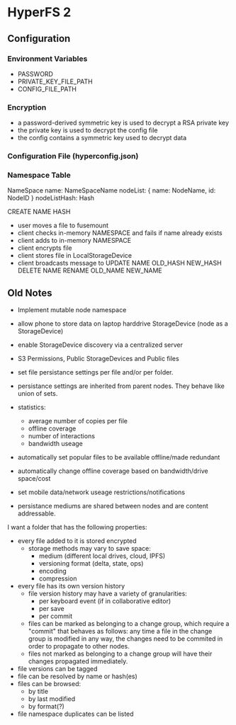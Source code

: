 # HyperFS 2

## Configuration

### Environment Variables

- PASSWORD
- PRIVATE_KEY_FILE_PATH
- CONFIG_FILE_PATH
### Encryption

- a password-derived symmetric key is used to decrypt a RSA private key
- the private key is used to decrypt the config file
- the config contains a symmetric key used to decrypt data

### Configuration File (hyperconfig.json)

### Namespace Table

NameSpace
  name: NameSpaceName
  nodeList: { name: NodeName, id: NodeID }
  nodeListHash: Hash


CREATE NAME HASH
- user moves a file to fusemount
- client checks in-memory NAMESPACE and fails if name already exists
- client adds to in-memory NAMESPACE
- client encrypts file
- client stores file in LocalStorageDevice
- client broadcasts message to 
UPDATE NAME OLD_HASH NEW_HASH
DELETE NAME
RENAME OLD_NAME NEW_NAME

## Old Notes

- Implement mutable node namespace
- allow phone to store data on laptop harddrive StorageDevice (node as a StorageDevice)
- enable StorageDevice discovery via a centralized server
- S3 Permissions, Public StorageDevices and Public files

- set file persistance settings per file and/or per folder.
- persistance settings are inherited from parent nodes. They behave like union of sets.
- statistics:
  - average number of copies per file
  - offline coverage
  - number of interactions
  - bandwidth useage
- automatically set popular files to be available offline/made redundant
- automatically change offline coverage based on bandwidth/drive space/cost
- set mobile data/network useage restrictions/notifications

- persistance mediums are shared between nodes and are content addressable.

I want a folder that has the following properties:
  - every file added to it is stored encrypted
    - storage methods may vary to save space:
      - medium (different local drives, cloud, IPFS)
      - versioning format (delta, state, ops)
      - encoding
      - compression
  - every file has its own version history
    - file version history may have a variety of granularities:
        - per keyboard event (if in collaborative editor)
        - per save
        - per commit
    - files can be marked as belonging to a change group, which require a "commit" that behaves as follows:
      any time a file in the change group is modified in any way, the changes need to be commited in order
      to propagate to other nodes. 
    - files not marked as belonging to a change group will have their changes propagated immediately.
  - file versions can be tagged
  - file can be resolved by name or hash(es)
  - files can be browsed:
    - by title
    - by last modified
    - by format(?)
  - file namespace duplicates can be listed
  